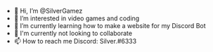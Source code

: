 - 👋 Hi, I’m @SilverGamez
- 👀 I’m interested in video games and coding
- 🌱 I’m currently learning how to make a website for my Discord Bot
- 💞️ I'm currently not looking to collaborate
- 📫 How to reach me Discord: Silver.#6333
